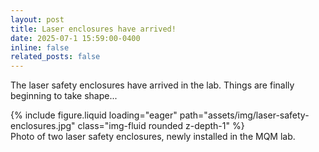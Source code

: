 ```yaml
---
layout: post
title: Laser enclosures have arrived!
date: 2025-07-1 15:59:00-0400
inline: false
related_posts: false
---
```


The laser safety enclosures have arrived in the lab. Things are finally beginning to take shape...

<div class="row mt-3">
    <div class="col-sm mt-3 mt-md-0">
        {% include figure.liquid loading="eager" path="assets/img/laser-safety-enclosures.jpg" class="img-fluid rounded z-depth-1" %}
    </div>
</div>
<div class="caption">
    Photo of two laser safety enclosures, newly installed in the MQM lab.
</div>